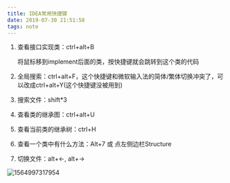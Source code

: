 ```yaml
---
title: IDEA常用快捷键
date: 2019-07-30 21:51:58
tags: note
---
```


1. 查看接口实现类：ctrl+alt+B

   将鼠标移到implement后面的类，按快捷键就会跳转到这个类的代码

2. 全局搜索：ctrl+alt+F，这个快捷键和微软输入法的简体/繁体切换冲突了，可以改成ctrl+alt+Y(这个快捷键没被用到)

3. 搜索文件：shift*3

4. 查看类的继承图：ctrl+alt+U

5. 查看当前类的继承树：ctrl+H

6. 查看一个类中有什么方法：Alt+7 或 点左侧边栏Structure

7. 切换文件：alt+<-, alt+->

![1564997317954](\blogimages\1564997317954.png)